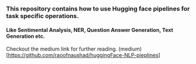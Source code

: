 ### This repository contains how to use Hugging face pipelines for task specific operations.
#### Like Sentimental Analysis, NER, Question Answer Generation, Text Generation etc.


Checkout the medium link for further reading.
(medium)[https://github.com/raoofnaushad/huggingFace-NLP-pieplines]